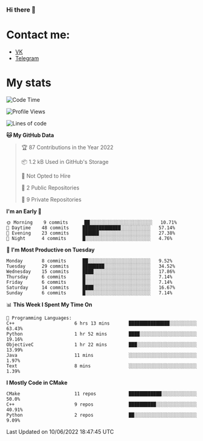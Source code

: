 ### Hi there 👋

# Contact me:

* [VK](https://vk.com/qqqqqqqqqqqqqqqgg)
* [Telegram](https://t.me/echooQQ)

# My stats

<!--START_SECTION:waka-->
![Code Time](http://img.shields.io/badge/Code%20Time-0%20secs-blue)

![Profile Views](http://img.shields.io/badge/Profile%20Views-26-blue)

![Lines of code](https://img.shields.io/badge/From%20Hello%20World%20I%27ve%20Written-38%20Thousand%20lines%20of%20code-blue)

**🐱 My GitHub Data** 

> 🏆 87 Contributions in the Year 2022
 > 
> 📦 1.2 kB Used in GitHub's Storage 
 > 
> 🚫 Not Opted to Hire
 > 
> 📜 2 Public Repositories 
 > 
> 🔑 9 Private Repositories  
 > 
**I'm an Early 🐤** 

```text
🌞 Morning    9 commits      ██░░░░░░░░░░░░░░░░░░░░░░░   10.71% 
🌆 Daytime    48 commits     ██████████████░░░░░░░░░░░   57.14% 
🌃 Evening    23 commits     ██████░░░░░░░░░░░░░░░░░░░   27.38% 
🌙 Night      4 commits      █░░░░░░░░░░░░░░░░░░░░░░░░   4.76%

```
📅 **I'm Most Productive on Tuesday** 

```text
Monday       8 commits      ██░░░░░░░░░░░░░░░░░░░░░░░   9.52% 
Tuesday      29 commits     ████████░░░░░░░░░░░░░░░░░   34.52% 
Wednesday    15 commits     ████░░░░░░░░░░░░░░░░░░░░░   17.86% 
Thursday     6 commits      █░░░░░░░░░░░░░░░░░░░░░░░░   7.14% 
Friday       6 commits      █░░░░░░░░░░░░░░░░░░░░░░░░   7.14% 
Saturday     14 commits     ████░░░░░░░░░░░░░░░░░░░░░   16.67% 
Sunday       6 commits      █░░░░░░░░░░░░░░░░░░░░░░░░   7.14%

```


📊 **This Week I Spent My Time On** 

```text
💬 Programming Languages: 
C++                      6 hrs 13 mins       ███████████████░░░░░░░░░░   63.43% 
Python                   1 hr 52 mins        ████░░░░░░░░░░░░░░░░░░░░░   19.16% 
ObjectiveC               1 hr 22 mins        ███░░░░░░░░░░░░░░░░░░░░░░   13.99% 
Java                     11 mins             ░░░░░░░░░░░░░░░░░░░░░░░░░   1.97% 
Text                     8 mins              ░░░░░░░░░░░░░░░░░░░░░░░░░   1.39%

```

**I Mostly Code in CMake** 

```text
CMake                    11 repos            ████████████░░░░░░░░░░░░░   50.0% 
C++                      9 repos             ██████████░░░░░░░░░░░░░░░   40.91% 
Python                   2 repos             ██░░░░░░░░░░░░░░░░░░░░░░░   9.09%

```



 Last Updated on 10/06/2022 18:47:45 UTC
<!--END_SECTION:waka-->
